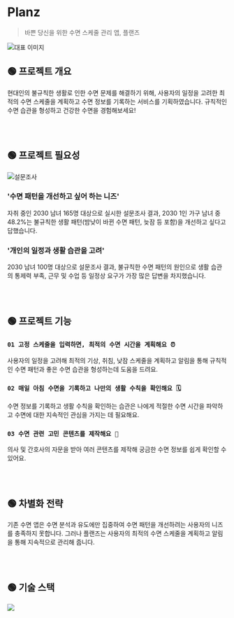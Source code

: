 # Planz
> 바쁜 당신을 위한 수면 스케줄 관리 앱, 플랜즈

![대표 이미지](https://github.com/user-attachments/assets/06689eb2-2cca-45c5-a63e-2443b8663d90)

## 🟢 프로젝트 개요

현대인의 불규칙한 생활로 인한 수면 문제를 해결하기 위해, 사용자의 일정을 고려한 최적의 수면 스케줄을 계획하고 수면 정보를 기록하는 서비스를 기획하였습니다. 규칙적인 수면 습관을 형성하고 건강한 수면을 경험해보세요!

<br/>
<br/>

## 🟢 프로젝트 필요성

![설문조사](https://github.com/user-attachments/assets/b82c9755-b1e7-4b04-9a78-d429c1627619)
### '수면 패턴을 개선하고 싶어 하는 니즈'
자취 중인 2030 남녀 165명 대상으로 실시한 설문조사 결과, 2030 1인 가구 남녀 중 48.2%는 불규칙한 생활 패턴(밤낮이 바뀐 수면 패턴, 늦잠 등 포함)을 개선하고 싶다고 답했습니다.
### '개인의 일정과 생활 습관을 고려'
2030 남녀 100명 대상으로 설문조사 결과, 불규칙한 수면 패턴의 원인으로 생활 습관의 통제력 부족, 근무 및 수업 등 일정상 요구가 가장 많은 답변을 차지했습니다.

<br/>
<br/>

## 🟢 프로젝트 기능

### `01 고정 스케줄을 입력하면, 최적의 수면 시간을 계획해요 ⏰`
사용자의 일정을 고려해 최적의 기상, 취침, 낮잠 스케줄을 계획하고 알림을 통해 규칙적인 수면 패턴과 좋은 수면 습관을 형성하는데 도움을 드려요.

### `02 매일 아침 수면을 기록하고 나만의 생활 수칙을 확인해요 🗓️`
수면 정보를 기록하고 생활 수칙을 확인하는 습관은 나에게 적절한 수면 시간을 파악하고 수면에 대한 지속적인 관심을 가지는 데 필요해요.

### `03 수면 관련 고민 콘텐츠를 제작해요 💭`
의사 및 간호사의 자문을 받아 여러 콘텐츠를 제작해 궁금한 수면 정보를 쉽게 확인할 수 있어요.

<br/>
<br/>

## 🟢 차별화 전략

기존 수면 앱은 수면 분석과 유도에만 집중하여 수면 패턴을 개선하려는 사용자의 니즈를 충족하지 못합니다. 그러나 플랜즈는 사용자의 최적의 수면 스케줄을 계획하고 알림을 통해 지속적으로 관리해 줍니다.

<br/>
<br/>

## 🟢 기술 스택
<img src="https://skillicons.dev/icons?i=java,spring,mysql,flutter,figma& perline="/>
